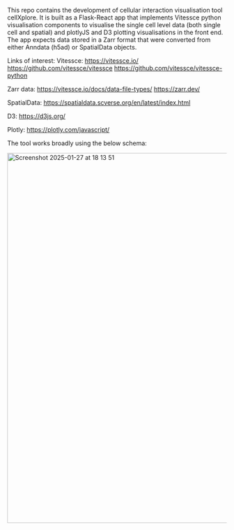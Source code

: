 This repo contains the development of cellular interaction visualisation tool cellXplore. It is built as a Flask-React app that implements Vitessce python visualisation components to visualise the single cell level data (both single cell and spatial) and plotlyJS and D3 plotting visualisations in the front end. The app expects data stored in a Zarr format that were converted from either Anndata (h5ad) or SpatialData objects. 

Links of interest:
Vitessce:
https://vitessce.io/
https://github.com/vitessce/vitessce
https://github.com/vitessce/vitessce-python

Zarr data:
https://vitessce.io/docs/data-file-types/
https://zarr.dev/

SpatialData:
https://spatialdata.scverse.org/en/latest/index.html

D3:
https://d3js.org/

Plotly:
https://plotly.com/javascript/

The tool works broadly using the below schema:

<img width="848" alt="Screenshot 2025-01-27 at 18 13 51" src="https://github.com/user-attachments/assets/ab1c9320-4bff-407e-86f1-58bad7a96b6a" />
